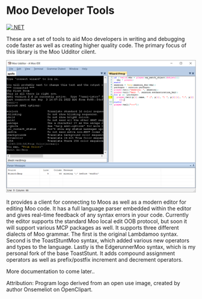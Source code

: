 # Moo Developer Tools

[![.NET](https://github.com/wiredwiz/Moo-Developer-Tools/actions/workflows/dotnet.yml/badge.svg)](https://github.com/wiredwiz/Moo-Developer-Tools/actions/workflows/dotnet.yml)

These are a set of tools to aid Moo developers in writing and debugging code faster as well as 
creating higher quality code.  The primary focus of this library is the Moo Udditor cilent.

![Editor Sample](https://github.com/wiredwiz/Moo-Developer-Tools/blob/Assets/RepositoryAssets/UdditorDemo.png?raw=true)

It provides
a client for connecting to Moos as well as a modern editor for editing Moo code.  It has a full language
parser embedded within the editor and gives real-time feedback of any syntax errors in your code.
Currently the editor supports the standard Moo local edit OOB protocol, but soon it will support various
MCP packages as well.  It supports three different dialects of Moo grammar.  The first is the original
Lambdamoo syntax.  Second is the ToastStuntMoo syntax, which added various new operators and types to the
language.  Lastly is the EdgerunnerMoo syntax, which is my personal fork of the base ToastStunt.  It adds
compound assignment operators as well as prefix/postfix increment and decrement operators.

More documentation to come later..

Attribution:
Program logo derived from an open use image, created by author Onsemeliot on OpenClipart.
